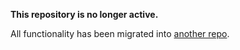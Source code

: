 **This repository is no longer active.** 

All functionality has been migrated into [another repo](https://github.com/guardian/mobile-n10n).

